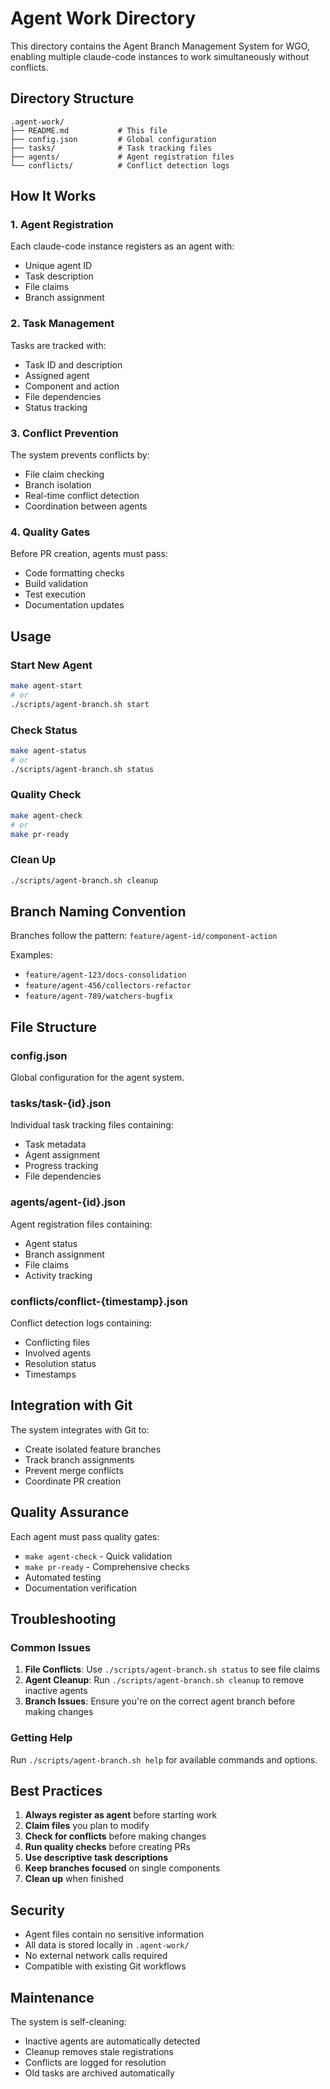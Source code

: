 # Agent Work Directory

This directory contains the Agent Branch Management System for WGO, enabling multiple claude-code instances to work simultaneously without conflicts.

## Directory Structure

```
.agent-work/
├── README.md           # This file
├── config.json         # Global configuration
├── tasks/              # Task tracking files
├── agents/             # Agent registration files
└── conflicts/          # Conflict detection logs
```

## How It Works

### 1. Agent Registration
Each claude-code instance registers as an agent with:
- Unique agent ID
- Task description
- File claims
- Branch assignment

### 2. Task Management
Tasks are tracked with:
- Task ID and description
- Assigned agent
- Component and action
- File dependencies
- Status tracking

### 3. Conflict Prevention
The system prevents conflicts by:
- File claim checking
- Branch isolation
- Real-time conflict detection
- Coordination between agents

### 4. Quality Gates
Before PR creation, agents must pass:
- Code formatting checks
- Build validation
- Test execution
- Documentation updates

## Usage

### Start New Agent
```bash
make agent-start
# or
./scripts/agent-branch.sh start
```

### Check Status
```bash
make agent-status
# or
./scripts/agent-branch.sh status
```

### Quality Check
```bash
make agent-check
# or
make pr-ready
```

### Clean Up
```bash
./scripts/agent-branch.sh cleanup
```

## Branch Naming Convention

Branches follow the pattern: `feature/agent-id/component-action`

Examples:
- `feature/agent-123/docs-consolidation`
- `feature/agent-456/collectors-refactor`
- `feature/agent-789/watchers-bugfix`

## File Structure

### config.json
Global configuration for the agent system.

### tasks/task-{id}.json
Individual task tracking files containing:
- Task metadata
- Agent assignment
- Progress tracking
- File dependencies

### agents/agent-{id}.json
Agent registration files containing:
- Agent status
- Branch assignment
- File claims
- Activity tracking

### conflicts/conflict-{timestamp}.json
Conflict detection logs containing:
- Conflicting files
- Involved agents
- Resolution status
- Timestamps

## Integration with Git

The system integrates with Git to:
- Create isolated feature branches
- Track branch assignments
- Prevent merge conflicts
- Coordinate PR creation

## Quality Assurance

Each agent must pass quality gates:
- `make agent-check` - Quick validation
- `make pr-ready` - Comprehensive checks
- Automated testing
- Documentation verification

## Troubleshooting

### Common Issues

1. **File Conflicts**: Use `./scripts/agent-branch.sh status` to see file claims
2. **Agent Cleanup**: Run `./scripts/agent-branch.sh cleanup` to remove inactive agents
3. **Branch Issues**: Ensure you're on the correct agent branch before making changes

### Getting Help

Run `./scripts/agent-branch.sh help` for available commands and options.

## Best Practices

1. **Always register as agent** before starting work
2. **Claim files** you plan to modify
3. **Check for conflicts** before making changes
4. **Run quality checks** before creating PRs
5. **Use descriptive task descriptions**
6. **Keep branches focused** on single components
7. **Clean up** when finished

## Security

- Agent files contain no sensitive information
- All data is stored locally in `.agent-work/`
- No external network calls required
- Compatible with existing Git workflows

## Maintenance

The system is self-cleaning:
- Inactive agents are automatically detected
- Cleanup removes stale registrations
- Conflicts are logged for resolution
- Old tasks are archived automatically